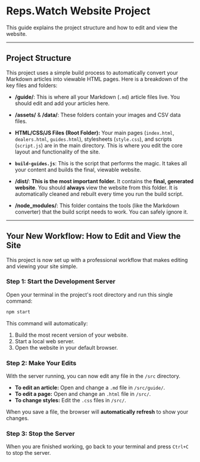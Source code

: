 # Reps.Watch Website Project

This guide explains the project structure and how to edit and view the website.

---

## Project Structure

This project uses a simple build process to automatically convert your Markdown articles into viewable HTML pages. Here is a breakdown of the key files and folders:

- **/guide/**: This is where all your Markdown (`.md`) article files live. You should edit and add your articles here.

- **/assets/** & **/data/**: These folders contain your images and CSV data files.

- **HTML/CSS/JS Files (Root Folder):** Your main pages (`index.html`, `dealers.html`, `guides.html`), stylesheets (`style.css`), and scripts (`script.js`) are in the main directory. This is where you edit the core layout and functionality of the site.

- **`build-guides.js`**: This is the script that performs the magic. It takes all your content and builds the final, viewable website.

- **/dist/**: **This is the most important folder.** It contains the **final, generated website**. You should **always** view the website from this folder. It is automatically cleaned and rebuilt every time you run the build script.

- **/node_modules/**: This folder contains the tools (like the Markdown converter) that the build script needs to work. You can safely ignore it.

---

## Your New Workflow: How to Edit and View the Site

This project is now set up with a professional workflow that makes editing and viewing your site simple.

### Step 1: Start the Development Server

Open your terminal in the project's root directory and run this single command:

```bash
npm start
```

This command will automatically:
1.  Build the most recent version of your website.
2.  Start a local web server.
3.  Open the website in your default browser.

### Step 2: Make Your Edits

With the server running, you can now edit any file in the `/src` directory. 

- **To edit an article:** Open and change a `.md` file in `/src/guide/`.
- **To edit a page:** Open and change an `.html` file in `/src/`.
- **To change styles:** Edit the `.css` files in `/src/`.

When you save a file, the browser will **automatically refresh** to show your changes.

### Step 3: Stop the Server

When you are finished working, go back to your terminal and press `Ctrl+C` to stop the server.
